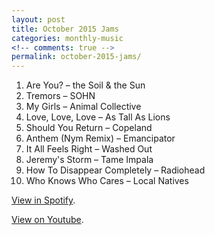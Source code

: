 ```yaml
---
layout: post
title: October 2015 Jams
categories: monthly-music
<!-- comments: true -->
permalink: october-2015-jams/
---
```


1. Are You? – the Soil & the Sun
2. Tremors – SOHN
3. My Girls – Animal Collective
4. Love, Love, Love – As Tall As Lions
5. Should You Return – Copeland
6. Anthem (Nym Remix) – Emancipator
7. It All Feels Right – Washed Out
8. Jeremy's Storm – Tame Impala
9. How To Disappear Completely – Radiohead
10. Who Knows Who Cares – Local Natives

[View in Spotify][spotify].  
<!-- [View in Apple Music][apple music].-->
[View on Youtube][youtube].

[spotify]: https://open.spotify.com/user/fred.hohman/playlist/6afFLkIzpiOCfNJ619tsmy "View in Spotify."
[apple music]: https://itunes.apple.com/us/playlist/october-2015-jams/idpl.4d9a67861b1b4096af25236593e87cb1 "View in iTunes."
[youtube]: https://www.youtube.com/playlist?list=PL7t4sFPlrvYVVuQUPwjDmWIGbM0CoNgnK "View on Youtube."